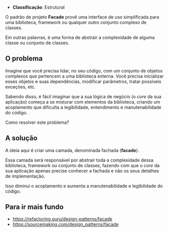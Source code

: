 - **Classificação**: Estrutural

O padrão de projeto **Facade** provê uma interface de uso simplificada para uma biblioteca, framework ou qualquer outro conjunto complexo de classes. 

Em outras palavras, é uma forma de abstrair a complexidade de alguma classe ou conjunto de classes.

## O problema

Imagine que você precisa lidar, no seu código, com um conjunto de objetos complexos que pertencem a uma biblioteca externa. Você precisa inicializar esses objetos e suas dependências, modificar parâmetros, tratar possíveis exceções, etc.

Sabendo disso, é fácil imaginar que a sua lógica de negócio (o _core_ da sua aplicação) começa a se misturar com elementos da biblioteca, criando um acoplamento que dificulta a legibilidade, entendimento e manutenabilidade do código.

Como resolver este problema?

## A solução

A ideia aqui é criar uma camada, denominada fachada (**facade**). 

Essa camada será responsável por abstrair toda a complexidade dessa biblioteca, framework ou conjunto de classes, fazendo com que o _core_ da sua aplicação apenas precise conhecer a fachada e não os seus detalhes de implementação. 

Isso diminui o acoplamento e aumenta a manutenabilidade e legibilidade do código.

## Para ir mais fundo

- <https://refactoring.guru/design-patterns/facade>
- <https://sourcemaking.com/design_patterns/facade>